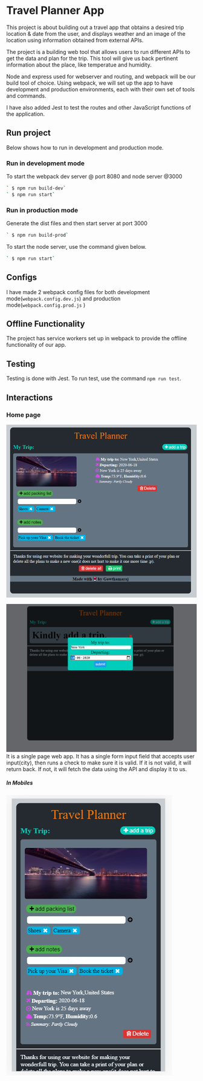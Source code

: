 # Travel Planner App
This project is about building out a travel app that obtains a desired trip location &amp; date from the user, and displays weather and an image of the location using information obtained from external APIs.

The project is a building web tool that allows users to run different APIs to get the data and plan for the trip. This tool will give us back pertinent information about the place, like temperatue and humidity.

Node and express used for webserver and routing, and webpack will be our build tool of choice. Using webpack, we will set up the app to have development and production environments, each with their own set of tools and commands.

I have also added Jest to test the routes and other JavaScript functions of the application.

## Run project
Below shows how to run in development and production mode.

### Run in development mode
To start the webpack dev server @ port 8080 and node server @3000
```sh
` $ npm run build-dev`
` $ npm run start`
```


### Run in production mode
Generate the dist files and then start server at port 3000
```sh
` $ npm run build-prod`
```
To start the node server, use the command given below.
```sh
` $ npm run start`
```
## Configs
I have made 2 webpack config files for both development mode(`webpack.config.dev.js`) and production mode(`webpack.config.prod.js` )

## Offline Functionality
The project has service workers set up in webpack to provide the offline functionality of our app. 

## Testing
Testing is done with Jest. To run test, use the command 
`npm run test`. 


## Interactions
### Home page
![](screenshots/laptop.PNG)

![](screenshots/form.png)
It is a single page web app. It has a single form input field that accepts user input(city), then runs a check to make sure it is valid. If it is not valid, it will return back. If not, it will fetch the data using the API and display it to us.

##### In Mobiles
![](screenshots/phone.PNG)
